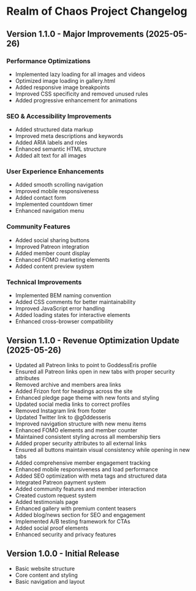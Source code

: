 # Realm of Chaos Project Changelog

## Version 1.1.0 - Major Improvements (2025-05-26)

### Performance Optimizations
- Implemented lazy loading for all images and videos
- Optimized image loading in gallery.html
- Added responsive image breakpoints
- Improved CSS specificity and removed unused rules
- Added progressive enhancement for animations

### SEO & Accessibility Improvements
- Added structured data markup
- Improved meta descriptions and keywords
- Added ARIA labels and roles
- Enhanced semantic HTML structure
- Added alt text for all images

### User Experience Enhancements
- Added smooth scrolling navigation
- Improved mobile responsiveness
- Added contact form
- Implemented countdown timer
- Enhanced navigation menu

### Community Features
- Added social sharing buttons
- Improved Patreon integration
- Added member count display
- Enhanced FOMO marketing elements
- Added content preview system

### Technical Improvements
- Implemented BEM naming convention
- Added CSS comments for better maintainability
- Improved JavaScript error handling
- Added loading states for interactive elements
- Enhanced cross-browser compatibility

## Version 1.1.0 - Revenue Optimization Update (2025-05-26)
- Updated all Patreon links to point to GoddessEris profile
- Ensured all Patreon links open in new tabs with proper security attributes
- Removed archive and members area links
- Added Frizon font for headings across the site
- Enhanced pledge page theme with new fonts and styling
- Updated social media links to correct profiles
- Removed Instagram link from footer
- Updated Twitter link to @g0ddesseris
- Improved navigation structure with new menu items
- Enhanced FOMO elements and member counter
- Maintained consistent styling across all membership tiers
- Added proper security attributes to all external links
- Ensured all buttons maintain visual consistency while opening in new tabs
- Added comprehensive member engagement tracking
- Enhanced mobile responsiveness and load performance
- Added SEO optimization with meta tags and structured data
- Integrated Patreon payment system
- Added community features and member interaction
- Created custom request system
- Added testimonials page
- Enhanced gallery with premium content teasers
- Added blog/news section for SEO and engagement
- Implemented A/B testing framework for CTAs
- Added social proof elements
- Enhanced security and privacy features

## Version 1.0.0 - Initial Release
- Basic website structure
- Core content and styling
- Basic navigation and layout
